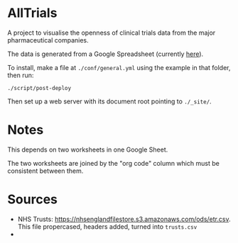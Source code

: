 AllTrials
=========

A project to visualise the openness of clinical trials data from the major
pharmaceutical companies.

The data is generated from a Google Spreadsheet (currently [here](https://docs.google.com/spreadsheets/d/1EMUUwsPLW2Ls377m3EbGIQtlCe1jFT2sK9yn5C7drqM/edit#gid=1670470452)).

To install, make a file at `./conf/general.yml` using the example in that folder, then run:

    ./script/post-deploy

Then set up a web server with its document root pointing to `./_site/`.

# Notes

This depends on two worksheets in one Google Sheet.

The two worksheets are joined by the "org code" column which must be consistent between them.

# Sources

* NHS Trusts: https://nhsenglandfilestore.s3.amazonaws.com/ods/etr.csv. This file propercased, headers added, turned into `trusts.csv`
*
